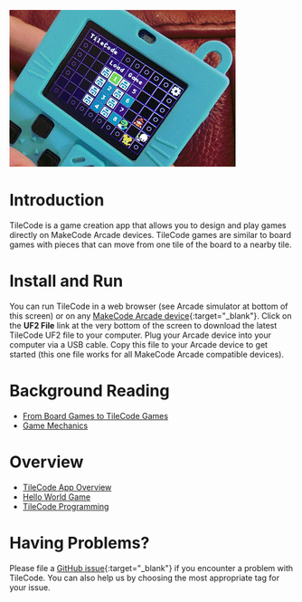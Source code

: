 ![TileCode](pics/meowbit.gif)

# Introduction

TileCode is a game creation app that allows you to design and play games directly on MakeCode Arcade devices. 
TileCode games are similar to board games with pieces that can move from one tile of the board to a nearby tile. 

# Install and Run

You can run TileCode in a web browser (see Arcade simulator at bottom of this screen) or 
on any [MakeCode Arcade device](https://arcade.makecode.com/hardware){:target="_blank"}. Click on
the **UF2 File** link at the very bottom of the screen to download the latest TileCode
UF2 file to your computer. Plug your Arcade device into your computer via a USB cable.
Copy this file to your Arcade device to get started (this one file works for all 
MakeCode Arcade compatible devices).

# Background Reading

* [From Board Games to TileCode Games](board)
* [Game Mechanics](mechanics)

# Overview

* [TileCode App Overview](tilecodeapp)
* [Hello World Game](helloworld)
* [TileCode Programming](language)

# Having Problems?

Please file a [GitHub issue](https://github.com/microsoft/tilecode/issues){:target="_blank"} if you encounter 
a problem with TileCode. You can also help us by choosing the most appropriate tag for your issue. 
